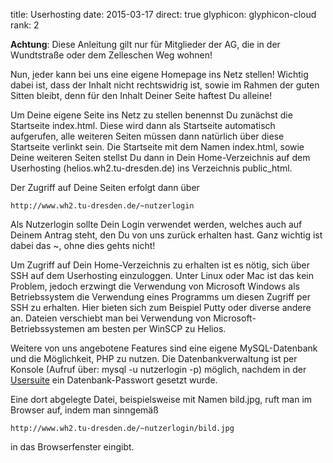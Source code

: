 title: Userhosting
date: 2015-03-17
direct: true
glyphicon: glyphicon-cloud
rank: 2

**Achtung**: Diese Anleitung gilt nur für Mitglieder der AG, die in der Wundtstraße oder dem Zelleschen Weg wohnen!

Nun, jeder kann bei uns eine eigene Homepage ins Netz stellen! Wichtig dabei ist, dass der Inhalt nicht rechtswidrig ist, sowie im Rahmen der guten Sitten bleibt, denn für den Inhalt Deiner Seite haftest Du alleine!

Um Deine eigene Seite ins Netz zu stellen benennst Du zunächst die Startseite index.html. Diese wird dann als Startseite automatisch aufgerufen, alle weiteren Seiten müssen dann natürlich über diese Startseite verlinkt sein. Die Startseite mit dem Namen index.html, sowie Deine weiteren Seiten stellst Du dann in Dein Home-Verzeichnis auf dem Userhosting (helios.wh2.tu-dresden.de) ins Verzeichnis public_html.

Der Zugriff auf Deine Seiten erfolgt dann über

`http://www.wh2.tu-dresden.de/~nutzerlogin`

Als Nutzerlogin sollte Dein Login verwendet werden, welches auch auf Deinem Antrag steht, den Du von uns zurück erhalten hast. Ganz wichtig ist dabei das ~, ohne dies gehts nicht!

Um Zugriff auf Dein Home-Verzeichnis zu erhalten ist es nötig, sich über SSH auf dem Userhosting einzuloggen. Unter Linux oder Mac ist das kein Problem, jedoch erzwingt die Verwendung von Microsoft Windows als Betriebssystem die Verwendung eines Programms um diesen Zugriff per SSH zu erhalten. Hier bieten sich zum Beispiel Putty oder diverse andere an. Dateien verschiebt man bei Verwendung von Microsoft-Betriebssystemen am besten per WinSCP zu Helios.

Weitere von uns angebotene Features sind eine eigene MySQL-Datenbank und die Möglichkeit, PHP zu nutzen. Die Datenbankverwaltung ist per Konsole (Aufruf über: mysql -u nutzerlogin -p) möglich, nachdem in der [Usersuite](/usersuite) ein Datenbank-Passwort gesetzt wurde.

Eine dort abgelegte Datei, beispielsweise mit Namen bild.jpg, ruft man im Browser auf, indem man sinngemäß

`http://www.wh2.tu-dresden.de/~nutzerlogin/bild.jpg`

in das Browserfenster eingibt.
